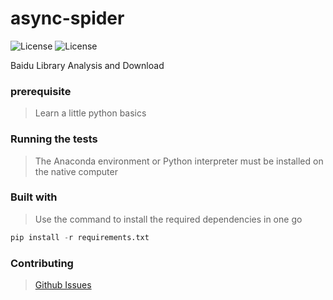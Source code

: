 # async-spider

![License](https://img.shields.io/badge/License-Apache2.0-brightgreen) ![License](https://img.shields.io/badge/Version-v0.1-yellow)

Baidu Library Analysis and Download

### prerequisite

> Learn a little python basics  

### Running the tests

>The Anaconda environment or Python interpreter must be installed on the native computer

### Built with

>Use the command to install the required dependencies in one go

```python
pip install -r requirements.txt
```

### Contributing

>[Github Issues](https://github.com/waahah/async-spider/issues)
